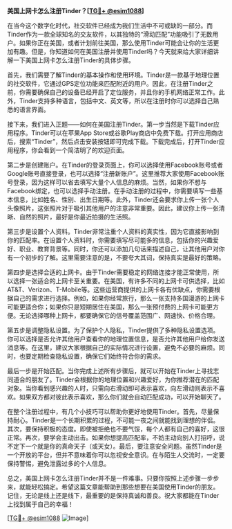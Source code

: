 **美国上网卡怎么注册Tinder？[[TG💪+ @esim1088](https://t.me/s/esim1088)]**

在当今这个数字化时代，社交软件已经成为我们生活中不可或缺的一部分。而Tinder作为一款全球知名的交友软件，以其独特的“滑动匹配”功能吸引了无数用户。如果你正在美国，或者计划前往美国，那么使用Tinder可能会让你的生活更加有趣。但是，你知道如何在美国注册并使用Tinder吗？今天就来给大家详细讲解一下美国上网卡怎么注册Tinder的具体步骤。

首先，我们需要了解Tinder的基本操作和使用环境。Tinder是一款基于地理位置的社交软件，它通过GPS定位功能来匹配附近的用户。因此，在注册Tinder之前，你需要确保自己的设备已经开启了定位服务，并且你的手机网络正常工作。此外，Tinder支持多种语言，包括中文、英文等，所以在注册时你可以选择自己熟悉的语言界面。

接下来，我们进入正题——如何在美国注册Tinder。第一步当然是下载Tinder应用程序。Tinder可以在苹果App Store或谷歌Play商店中免费下载。打开应用商店后，搜索“Tinder”，然后点击安装按钮即可完成下载。下载完成后，打开Tinder应用程序，你会看到一个简洁明了的欢迎页面。

第二步是创建账户。在Tinder的登录页面上，你可以选择使用Facebook账号或者Google账号直接登录，也可以选择“注册新账户”。这里推荐大家使用Facebook账号登录，因为这样可以省去填写大量个人信息的麻烦。当然，如果你不想与Facebook绑定，也可以选择手动注册。在手动注册的过程中，你需要填写一些基本信息，比如姓名、性别、出生日期等。此外，Tinder还会要求你上传一张个人头像照片，这张照片对于吸引其他用户的注意非常重要。因此，建议你上传一张清晰、自然的照片，最好是你最近拍摄的生活照。

第三步是设置个人资料。Tinder非常注重个人资料的真实性，因为它直接影响到你的匹配率。在设置个人资料时，你需要填写尽可能多的信息，包括你的兴趣爱好、职业、教育背景等。同时，你还可以添加几句话来描述自己，让其他用户对你有一个初步的了解。这里需要注意的是，不要夸大其词，保持真实是最好的策略。

第四步是选择合适的上网卡。由于Tinder需要稳定的网络连接才能正常使用，所以选择一张适合的上网卡至关重要。在美国，有许多不同的上网卡可供选择，比如AT&T、Verizon、T-Mobile等。这些运营商提供的上网卡各有优缺点，你需要根据自己的需求进行选择。例如，如果你经常旅行，那么一张支持多国漫游的上网卡可能更适合你；如果你只是短期居住在美国，那么一张预付费的上网卡可能更方便。无论选择哪种上网卡，都要确保它的信号覆盖范围广、网速快、价格合理。

第五步是调整隐私设置。为了保护个人隐私，Tinder提供了多种隐私设置选项。你可以选择是否允许其他用户查看你的地理位置信息，是否允许其他用户给你发送消息等。在这里，建议大家根据自己的实际情况进行设置，避免不必要的麻烦。同时，也要定期检查隐私设置，确保它们始终符合你的需求。

最后一步是开始匹配。当你完成上述所有步骤后，就可以开始在Tinder上寻找志同道合的朋友了。Tinder会根据你的地理位置和兴趣爱好，为你推荐潜在的匹配对象。当你看到感兴趣的人时，只需向右滑动即可表示喜欢，向左滑动则表示不喜欢。如果双方都对彼此表示喜欢，那么你们就会自动匹配成功，可以开始聊天了。

在整个注册过程中，有几个小技巧可以帮助你更好地使用Tinder。首先，尽量保持耐心。Tinder是一个长期积累的过程，不可能一夜之间就能找到理想的伴侣。其次，要保持积极的态度。即使被拒绝也不要气馁，每个人都有自己的喜好，这很正常。再次，要学会主动出击。如果你想提高匹配率，不妨主动向别人打招呼，说不定下一个就是你的真命天子（或天女）。最后，要注意安全问题。虽然Tinder是一个开放的平台，但并不意味着你可以忽视安全意识。在与陌生人交流时，一定要保持警惕，避免泄露过多的个人信息。

总之，美国上网卡怎么注册Tinder并不是一件难事。只要你按照上述步骤一步步来，就能轻松搞定。希望这篇文章能帮助到那些想要在美国使用Tinder的朋友。记住，无论是线上还是线下，最重要的是保持真诚和善良。祝大家都能在Tinder上找到属于自己的幸福！

[[TG💪+ @esim1088](https://t.me/s/esim1088) ![Image](https://i.postimg.cc/4NQfJmqS/Snipaste-2025-05-13-00-14-12.png)]